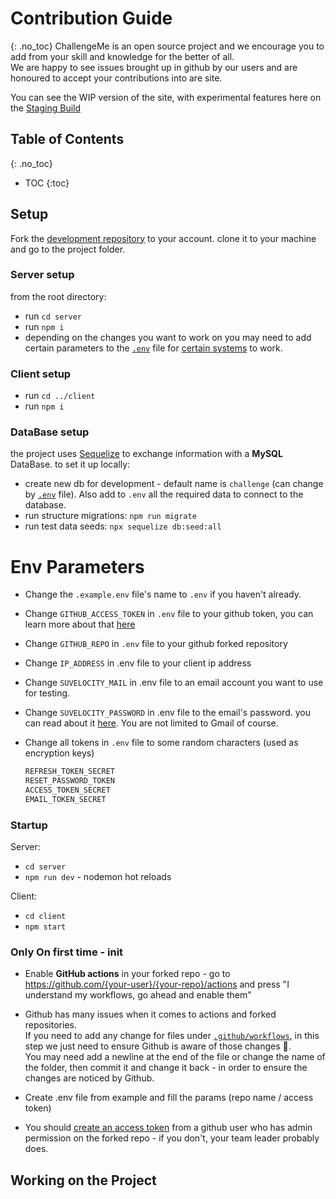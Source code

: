 
# Contribution Guide
{: .no_toc}
ChallengeMe is an open source project and we encourage you to add from your skill and knowledge for the better of all.  
We are happy to see issues brought up in github by our users and are honoured to accept your contributions into are site.

You can see the WIP version of the site, with experimental features here on the [Staging Build](http://35.239.15.221:8080/)

## Table of Contents
{: .no_toc}
- TOC
{:toc}
<!-- - [Setup](#setup) 
  - [Server setup](#Server-setup)
  - [Client setup](#Client-setup)
  - [env parameters](#env-parameters)
  - [Startup](#startup)
  - [Only on First Time](#Only-On-first-time---init)
- [Working on the Project](#Working-on-the-project)
- [System Diagram](#system-diagram) -->

## Setup
Fork the [development repository](https://github.com/david35008/Challengeme-Development) to your account. clone it to your machine and go to the project folder.
### Server setup
from the root directory:
- run `cd server`
- run `npm i`
- depending on the changes you want to work on you may need to add certain parameters to the [`.env`](../server/.example.env) file for [certain systems](#env-parameters) to work.
### Client setup
- run `cd ../client`
- run `npm i`

### DataBase setup
the project uses [Sequelize](https://github.com/sequelize/sequelize) to exchange information with a **MySQL** DataBase.
to set it up locally:

- create new db for development - default name is `challenge` (can change by [`.env`](../server/.example.env) file). Also add to `.env` all the required data to connect to the database.
- run structure migrations: `npm run migrate`
- run test data seeds: `npx sequelize db:seed:all`

# Env Parameters
- Change the `.example.env` file's name to `.env` if you haven't already.

- Change `GITHUB_ACCESS_TOKEN` in `.env` file to your github token, you can learn more about that [here](https://docs.github.com/en/free-pro-team@latest/github/authenticating-to-github/creating-a-personal-access-token)
- Change `GITHUB_REPO` in `.env` file to your github forked repository
- Change `IP_ADDRESS` in .env file to your client ip address
- Change `SUVELOCITY_MAIL` in .env file to an email account you want to use for testing.
- Change `SUVELOCITY_PASSWORD` in .env file to the email's password. you can read about it [here](https://support.google.com/mail/answer/185833?hl=en-GB). You are not limited to Gmail of course.
- Change all tokens in `.env` file to some random characters (used as encryption keys)
  ```javascript
  REFRESH_TOKEN_SECRET
  RESET_PASSWORD_TOKEN
  ACCESS_TOKEN_SECRET
  EMAIL_TOKEN_SECRET
  ```
### Startup
Server:
- `cd server `
- `npm run dev` - nodemon hot reloads  

Client:
- `cd client`
- `npm start`


### Only On first time - init

- Enable **GitHub actions** in your forked repo - go to https://github.com/{your-user}/{your-repo}/actions and press "I understand my workflows, go ahead and enable them"

- Github has many issues when it comes to actions and forked repositories.    
If you need to add any change for files under [`.github/workflows`](../.github/workflows), in this step we just need to ensure Github is aware of those changes 🥵.  
You may need add a newline at the end of the file or change the name of the folder, then  commit it and change it back - in order to ensure the changes are noticed by Github.
- Create .env file from example and fill the params (repo name / access token)
- You should [create an access token](https://docs.github.com/en/free-pro-team@latest/github/authenticating-to-github/creating-a-personal-access-token) from a github user who has admin permission on the forked repo - if you don't, your team leader probably does.

## Working on the Project